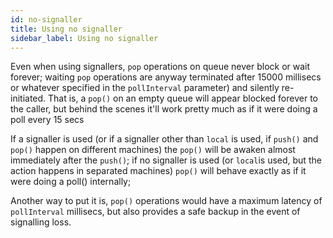 ```yaml
---
id: no-signaller
title: Using no signaller
sidebar_label: Using no signaller
---
```


Even when using signallers, `pop` operations on queue never block or wait forever; waiting `pop` operations are anyway terminated after 15000 millisecs
or whatever specified in the `pollInterval` parameter) and silently re-initiated. That is, a `pop()` on an empty queue will appear blocked forever to
the caller, but behind the scenes it'll work pretty much as if it were doing a poll every 15 secs

If a signaller is used (or if a signaller other than `local` is used, if `push()` and `pop()` happen on different machines) the `pop()` will be awaken almost
immediately after the `push()`; if no signaller is used (or `local`is used, but the action happens in separated machines) `pop()` will behave exactly as if
it were doing a poll() internally;

Another way to put it is, `pop()` operations would have a maximum latency of `pollInterval` millisecs, but also provides a safe backup in the event of
signalling loss.
